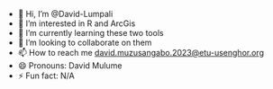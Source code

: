 - 👋 Hi, I’m @David-Lumpali
- 👀 I’m interested in R and ArcGis
- 🌱 I’m currently learning these two tools
- 💞️ I’m looking to collaborate on them
- 📫 How to reach me david.muzusangabo.2023@etu-usenghor.org
- 😄 Pronouns: David Mulume
- ⚡ Fun fact: N/A

<!---
David-Lumpali/David-Lumpali is a ✨ special ✨ repository because its `README.md` (this file) appears on your GitHub profile.
You can click the Preview link to take a look at your changes.
--->
